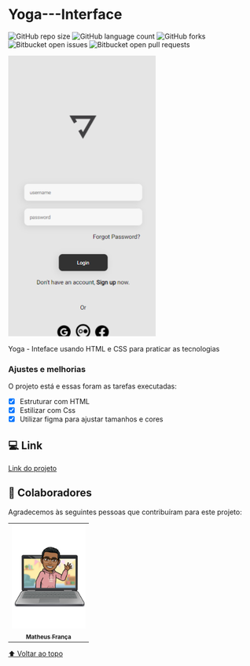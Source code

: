 # Yoga---Interface

![GitHub repo size](https://img.shields.io/github/repo-size/matteusfrancadev/README-template?style=for-the-badge)
![GitHub language count](https://img.shields.io/github/languages/count/matteusfrancadev/README-template?style=for-the-badge)
![GitHub forks](https://img.shields.io/github/forks/matteusfrancadev/README-template?style=for-the-badge)
![Bitbucket open issues](https://img.shields.io/bitbucket/issues/matteusfrancadev/README-template?style=for-the-badge)
![Bitbucket open pull requests](https://img.shields.io/bitbucket/pr-raw/matteusfrancadev/README-template?style=for-the-badge)

<img src="Yoga-git.png" width="300px" alt="imagem-p">

Yoga - Inteface usando HTML e CSS para praticar as tecnologias

### Ajustes e melhorias

O projeto está e essas foram as tarefas executadas: 

- [x] Estruturar com HTML
- [x] Estilizar com Css
- [x] Utilizar figma para ajustar tamanhos e cores

## 💻 Link
<a href="" target="_blank"> Link do projeto</a>

## 🤝 Colaboradores

Agradecemos às seguintes pessoas que contribuíram para este projeto:

<table>
  <tr>
    <td align="center">
      <a href="#">
        <img src="caricatura.png" alt="Foto-do-Matheus-França" width="150px"/><br>
        <sub>
          <b>Matheus França</b>
        </sub>
      </a>
    </td>
  </tr>
</table>

[⬆ Voltar ao topo](#Form)<br>
